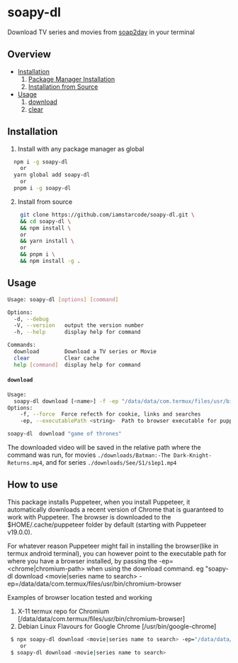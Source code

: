 # soapy-dl

Download TV series and movies from [soap2day](https://soapy2day.ac) in your terminal

## Overview

- [Installation](#installation)
  1. [Package Manager Installation](#installation)
  2. [Installation from Source](#Source)
- [Usage](#Usage)
  1. [download](download)
  2. [clear](clear)

## Installation

1. Install with any package manager as global

```bash
  npm i -g soapy-dl
    or
  yarn global add soapy-dl
    or
  pnpm i -g soapy-dl
```

2. Install from source

```sh
    git clone https://github.com/iamstarcode/soapy-dl.git \
    && cd soapy-dl \
    && npm install \
    or
    && yarn install \
    or
    && pnpm i \
    && npm install -g .
```

## Usage

```bash
Usage: soapy-dl [options] [command]

Options:
  -d, --debug
  -V, --version   output the version number
  -h, --help      display help for command

Commands:
  download        Download a TV series or Movie
  clear           Clear cache
  help [command]  display help for command
```

#### `download`

```bash
Usage:
  soapy-dl download [<name>] -f -ep "/data/data/com.termux/files/usr/bin/chromium-browser"
Options:
    -f, --force  Force refecth for cookie, links and searches
    -ep, --executablePath <string>  Path to browser executable for puppeter
```

```bash
soapy-dl  download "game of thrones"
```

The downloaded video will be saved in the relative path where the command was run, for movies `./downloads/Batman:-The Dark-Knight-Returns.mp4`, and for series `./downloads/See/S1/s1ep1.mp4`

## How to use

This package installs Puppeteer, when you install Puppeteer, it automatically downloads a recent version of Chrome that is guaranteed to work with Puppeteer. The browser is downloaded to the $HOME/.cache/puppeteer folder by default (starting with Puppeteer v19.0.0).

For whatever reason Puppeteer might fail in installing the browser(like in termux android terminal), you can however point to the executable path for where you have a browser installed, by passing the -ep=<chrome|chromium-path> when using the download command.
eg "soapy-dl download <movie|series name to search> -ep=/data/data/com.termux/files/usr/bin/chromium-browser

Examples of browser location tested and working

1. X-11 termux repo for Chromium [/data/data/com.termux/files/usr/bin/chromium-browser]
2. Debian Linux Flavours for Google Chrome [/usr/bin/google-chrome]

```bash
 $ npx soapy-dl download <movie|series name to search> -ep="/data/data/com.termux/files/usr/bin/chromium-browser"
    or
 $ soapy-dl download <movie|series name to search>
```
